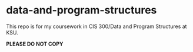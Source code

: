 # data-and-program-structures
This repo is for my coursework in CIS 300/Data and Program Structures at KSU.

**PLEASE DO NOT COPY**
